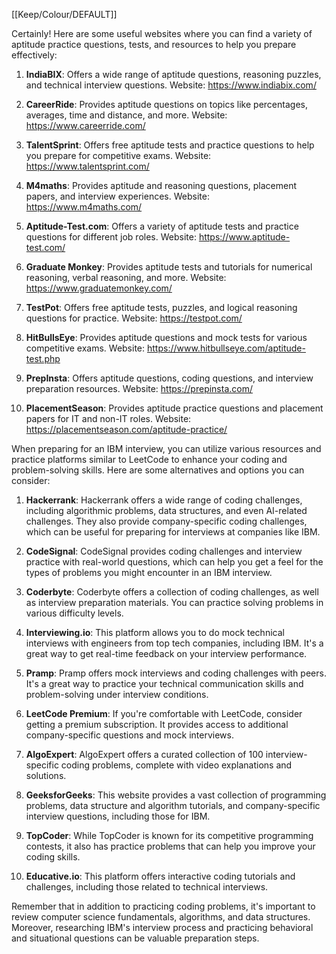 [[Keep/Colour/DEFAULT]] 

Certainly! Here are some useful websites where you can find a variety of aptitude practice questions, tests, and resources to help you prepare effectively:

1. **IndiaBIX**: Offers a wide range of aptitude questions, reasoning puzzles, and technical interview questions.
   Website: https://www.indiabix.com/

2. **CareerRide**: Provides aptitude questions on topics like percentages, averages, time and distance, and more.
   Website: https://www.careerride.com/

3. **TalentSprint**: Offers free aptitude tests and practice questions to help you prepare for competitive exams.
   Website: https://www.talentsprint.com/

4. **M4maths**: Provides aptitude and reasoning questions, placement papers, and interview experiences.
   Website: https://www.m4maths.com/

5. **Aptitude-Test.com**: Offers a variety of aptitude tests and practice questions for different job roles.
   Website: https://www.aptitude-test.com/

6. **Graduate Monkey**: Provides aptitude tests and tutorials for numerical reasoning, verbal reasoning, and more.
   Website: https://www.graduatemonkey.com/

7. **TestPot**: Offers free aptitude tests, puzzles, and logical reasoning questions for practice.
   Website: https://testpot.com/

8. **HitBullsEye**: Provides aptitude questions and mock tests for various competitive exams.
   Website: https://www.hitbullseye.com/aptitude-test.php

9. **PrepInsta**: Offers aptitude questions, coding questions, and interview preparation resources.
   Website: https://prepinsta.com/

10. **PlacementSeason**: Provides aptitude practice questions and placement papers for IT and non-IT roles.
    Website: https://placementseason.com/aptitude-practice/



When preparing for an IBM interview, you can utilize various resources and practice platforms similar to LeetCode to enhance your coding and problem-solving skills. Here are some alternatives and options you can consider:

1. **Hackerrank**: Hackerrank offers a wide range of coding challenges, including algorithmic problems, data structures, and even AI-related challenges. They also provide company-specific coding challenges, which can be useful for preparing for interviews at companies like IBM.

2. **CodeSignal**: CodeSignal provides coding challenges and interview practice with real-world questions, which can help you get a feel for the types of problems you might encounter in an IBM interview.

3. **Coderbyte**: Coderbyte offers a collection of coding challenges, as well as interview preparation materials. You can practice solving problems in various difficulty levels.

4. **Interviewing.io**: This platform allows you to do mock technical interviews with engineers from top tech companies, including IBM. It's a great way to get real-time feedback on your interview performance.

5. **Pramp**: Pramp offers mock interviews and coding challenges with peers. It's a great way to practice your technical communication skills and problem-solving under interview conditions.

6. **LeetCode Premium**: If you're comfortable with LeetCode, consider getting a premium subscription. It provides access to additional company-specific questions and mock interviews.

7. **AlgoExpert**: AlgoExpert offers a curated collection of 100 interview-specific coding problems, complete with video explanations and solutions.

8. **GeeksforGeeks**: This website provides a vast collection of programming problems, data structure and algorithm tutorials, and company-specific interview questions, including those for IBM.

9. **TopCoder**: While TopCoder is known for its competitive programming contests, it also has practice problems that can help you improve your coding skills.

10. **Educative.io**: This platform offers interactive coding tutorials and challenges, including those related to technical interviews.

Remember that in addition to practicing coding problems, it's important to review computer science fundamentals, algorithms, and data structures. Moreover, researching IBM's interview process and practicing behavioral and situational questions can be valuable preparation steps.

